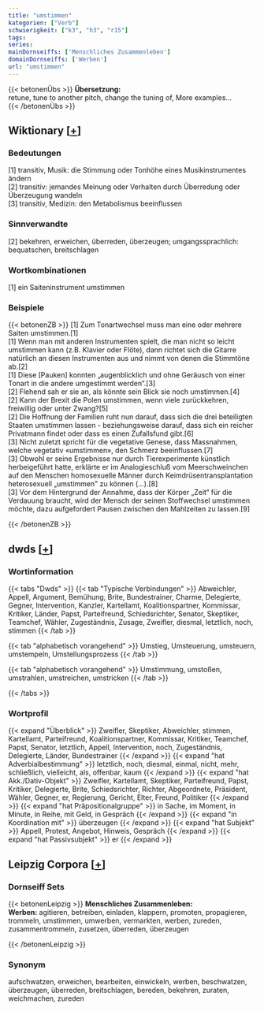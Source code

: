 ```yaml
---
title: "umstimmen"
kategorien: ["Verb"]
schwierigkeit: ["k3", "h3", "r15"]
tags:
series:
mainDornseiffs: ['Menschliches Zusammenleben']
domainDornseiffs: ['Werben']
url: "umstimmen"
---
```


{{< betonenÜbs >}}
**Übersetzung:**  
retune, tune to another pitch, change the tuning of, More examples...  
{{< /betonenÜbs >}}

## Wiktionary [[+](https://de.wiktionary.org/wiki/umstimmen)]

### Bedeutungen
[1] transitiv, Musik: die Stimmung oder Tonhöhe eines Musikinstrumentes ändern  
[2] transitiv: jemandes Meinung oder Verhalten durch Überredung oder Überzeugung wandeln  
[3] transitiv, Medizin: den Metabolismus beeinflussen  

### Sinnverwandte
[2] bekehren, erweichen, überreden, überzeugen; umgangssprachlich: bequatschen, breitschlagen  

### Wortkombinationen
[1] ein Saiteninstrument umstimmen  

### Beispiele
{{< betonenZB >}}
[1] Zum Tonartwechsel muss man eine oder mehrere Saiten umstimmen.[1]  
[1] Wenn man mit anderen Instrumenten spielt, die man nicht so leicht umstimmen kann (z.B. Klavier oder Flöte), dann richtet sich die Gitarre natürlich an diesen Instrumenten aus und nimmt von denen die Stimmtöne ab.[2]  
[1] Diese [Pauken] konnten „augenblicklich und ohne Geräusch von einer Tonart in die andere umgestimmt werden“.[3]  
[2] Flehend sah er sie an, als könnte sein Blick sie noch umstimmen.[4]  
[2] Kann der Brexit die Polen umstimmen, wenn viele zurückkehren, freiwillig oder unter Zwang?[5]  
[2] Die Hoffnung der Familien ruht nun darauf, dass sich die drei beteiligten Staaten umstimmen lassen - beziehungsweise darauf, dass sich ein reicher Privatmann findet oder dass es einen Zufallsfund gibt.[6]  
[3] Nicht zuletzt spricht für die vegetative Genese, dass Massnahmen, welche vegetativ «umstimmen», den Schmerz beeinflussen.[7]  
[3] Obwohl er seine Ergebnisse nur durch Tierexperimente künstlich herbeigeführt hatte, erklärte er im Analogieschluß vom Meerschweinchen auf den Menschen homosexuelle Männer durch Keimdrüsentransplantation heterosexuell „umstimmen" zu können (…).[8]  
[3] Vor dem Hintergrund der Annahme, dass der Körper „Zeit“ für die Verdauung braucht, wird der Mensch der seinen Stoffwechsel umstimmen möchte, dazu aufgefordert Pausen zwischen den Mahlzeiten zu lassen.[9]  

{{< /betonenZB >}}


## dwds [[+](https://www.dwds.de/wb/umstimmen)]

### Wortinformation
{{< tabs "Dwds" >}}
{{< tab "Typische Verbindungen" >}}
Abweichler, Appell, Argument, Bemühung, Brite, Bundestrainer, Charme, Delegierte, Gegner, Intervention, Kanzler, Kartellamt, Koalitionspartner, Kommissar, Kritiker, Länder, Papst, Parteifreund, Schiedsrichter, Senator, Skeptiker, Teamchef, Wähler, Zugeständnis, Zusage, Zweifler, diesmal, letztlich, noch, stimmen
{{< /tab >}}

{{< tab "alphabetisch vorangehend" >}}
Umstieg, Umsteuerung, umsteuern, umstempeln, Umstellungsprozess
{{< /tab >}}

{{< tab "alphabetisch vorangehend" >}}
Umstimmung, umstoßen, umstrahlen, umstreichen, umstricken
{{< /tab >}}

{{< /tabs >}}

### Wortprofil
{{< expand "Überblick" >}} Zweifler, Skeptiker, Abweichler, stimmen, Kartellamt, Parteifreund, Koalitionspartner, Kommissar, Kritiker, Teamchef, Papst, Senator, letztlich, Appell, Intervention, noch, Zugeständnis, Delegierte, Länder, Bundestrainer {{< /expand >}}
{{< expand "hat Adverbialbestimmung" >}} letztlich, noch, diesmal, einmal, nicht, mehr, schließlich, vielleicht, als, offenbar, kaum {{< /expand >}}
{{< expand "hat Akk./Dativ-Objekt" >}} Zweifler, Kartellamt, Skeptiker, Parteifreund, Papst, Kritiker, Delegierte, Brite, Schiedsrichter, Richter, Abgeordnete, Präsident, Wähler, Gegner, er, Regierung, Gericht, Elter, Freund, Politiker {{< /expand >}}
{{< expand "hat Präpositionalgruppe" >}} in Sache, im Moment, in Minute, in Reihe, mit Geld, in Gespräch {{< /expand >}}
{{< expand "in Koordination mit" >}} überzeugen {{< /expand >}}
{{< expand "hat Subjekt" >}} Appell, Protest, Angebot, Hinweis, Gespräch {{< /expand >}}
{{< expand "hat Passivsubjekt" >}} er {{< /expand >}}

## Leipzig Corpora [[+](https://corpora.uni-leipzig.de/en/res?word=umstimmen&corpusId=deu_newscrawl-public_2018)]

### Dornseiff Sets
{{< betonenLeipzig >}}
**Menschliches Zusammenleben:**  
**Werben:** agitieren, betreiben, einladen, klappern, promoten, propagieren, trommeln, umstimmen, umwerben, vermarkten, werben, zureden, zusammentrommeln, zusetzen, überreden, überzeugen  

{{< /betonenLeipzig >}}

### Synonym
aufschwatzen, erweichen, bearbeiten, einwickeln, werben, beschwatzen, überzeugen, überreden, breitschlagen, bereden, bekehren, zuraten, weichmachen, zureden

